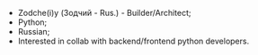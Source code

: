 - Zodche(i)y (Зодчий - Rus.) - Builder/Architect;
- Python;
- Russian;
- Interested in collab with backend/frontend python developers.
